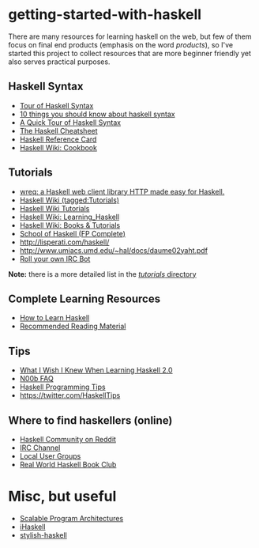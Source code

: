 getting-started-with-haskell
============================

There are many resources for learning haskell on the web, but few of them focus on final end products (emphasis on the word *products*), so I've started this project to collect resources that are more beginner friendly yet also serves practical purposes.


## Haskell Syntax

* [Tour of Haskell Syntax](http://www.cs.utep.edu/cheon/cs3360/pages/haskell-syntax.html)
* [10 things you should know about haskell syntax](https://www.fpcomplete.com/blog/2012/09/ten-things-you-should-know-about-haskell-syntax)
* [A Quick Tour of Haskell Syntax](http://prajitr.github.io/quick-haskell-syntax/)
* [The Haskell Cheatsheet](http://cheatsheet.codeslower.com/)
* [Haskell Reference Card](http://www.haskell.org/haskellwiki/Reference_card)
* [Haskell Wiki: Cookbook](http://www.haskell.org/haskellwiki/Cookbook)

## Tutorials

* [wreq: a Haskell web client library HTTP made easy for Haskell.](http://www.serpentine.com/wreq/)
* [Haskell Wiki (tagged:Tutorials)](http://www.haskell.org/haskellwiki/Category:Tutorials)
* [Haskell Wiki Tutorials](http://www.haskell.org/haskellwiki/Tutorials)
* [Haskell Wiki: Learning_Haskell](http://www.haskell.org/haskellwiki/Learning_Haskell)
* [Haskell Wiki: Books & Tutorials](http://www.haskell.org/haskellwiki/Books_and_tutorials)
* [School of Haskell (FP Complete)](https://www.fpcomplete.com/school)
* http://lisperati.com/haskell/
* http://www.umiacs.umd.edu/~hal/docs/daume02yaht.pdf
* [Roll your own IRC Bot](http://www.haskell.org/haskellwiki/Roll_your_own_IRC_bot)

**Note:** there is a more detailed list in the [*tutorials* directory](https://github.com/katychuang/getting-started-with-haskell/tree/master/tutorials)

## Complete Learning Resources 

* [How to Learn Haskell](https://github.com/bitemyapp/learnhaskell)
* [Recommended Reading Material](http://reinh.com/notes/posts/2014-07-25-recommended-reading-material.html)
 
## Tips

* [What I Wish I Knew When Learning Haskell 2.0](http://dev.stephendiehl.com/hask/)
* [N00b FAQ](http://echo.rsmw.net/n00bfaq.html)
* [Haskell Programming Tips](http://www.haskell.org/haskellwiki/Haskell_programming_tips)
* https://twitter.com/HaskellTips

## Where to find haskellers (online)

* [Haskell Community on Reddit](http://www.reddit.com/r/haskell/)
* [IRC Channel](http://www.haskell.org/haskellwiki/IRC_channel)
* [Local User Groups](http://www.haskell.org/haskellwiki/User_groups)
* [Real World Haskell Book Club](https://groups.google.com/forum/#!forum/real-world-haskell-book-club)

# Misc, but useful

* [Scalable Program Architectures](https://news.ycombinator.com/item?id=7586812)
* [iHaskell](http://gibiansky.github.io/IHaskell/)
* [stylish-haskell](https://github.com/jaspervdj/stylish-haskell)
